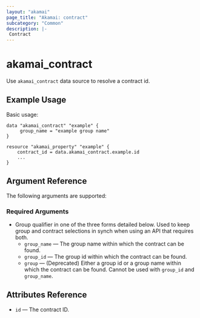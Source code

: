 ```yaml
---
layout: "akamai"
page_title: "Akamai: contract"
subcategory: "Common"
description: |-
 Contract
---
```


# akamai_contract


Use `akamai_contract` data source to resolve a contract id.

## Example Usage

Basic usage:

```hcl
data "akamai_contract" "example" {
     group_name = "example group name"
}

resource "akamai_property" "example" {
    contract_id = data.akamai_contract.example.id
    ...
}
```

## Argument Reference

The following arguments are supported:

### Required Arguments
* Group qualifier in one of the three forms detailed below.  Used to keep group and contract selections in synch when using an API that requires both.
  * `group_name` — The group name within which the contract can be found. 
  * `group_id` — The group id within which the contract can be found. 
  * `group` — (Deprecated) Either a group id or a group name within which the contract can be found. Cannot be used with `group_id` and `group_name`.

## Attributes Reference

* `id` — The contract ID.
